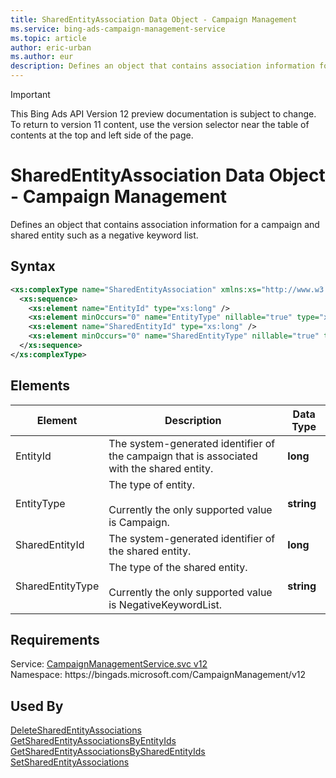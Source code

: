 ```yaml
---
title: SharedEntityAssociation Data Object - Campaign Management
ms.service: bing-ads-campaign-management-service
ms.topic: article
author: eric-urban
ms.author: eur
description: Defines an object that contains association information for a campaign and shared entity such as a negative keyword list.
---
```

> [!IMPORTANT]
> This Bing Ads API Version 12 preview documentation is subject to change. To return to version 11 content, use the version selector near the table of contents at the top and left side of the page.

# SharedEntityAssociation Data Object - Campaign Management
Defines an object that contains association information for a campaign and shared entity such as a negative keyword list.

## Syntax
```xml
<xs:complexType name="SharedEntityAssociation" xmlns:xs="http://www.w3.org/2001/XMLSchema">
  <xs:sequence>
    <xs:element name="EntityId" type="xs:long" />
    <xs:element minOccurs="0" name="EntityType" nillable="true" type="xs:string" />
    <xs:element name="SharedEntityId" type="xs:long" />
    <xs:element minOccurs="0" name="SharedEntityType" nillable="true" type="xs:string" />
  </xs:sequence>
</xs:complexType>
```

## <a name="elements"></a>Elements

|Element|Description|Data Type|
|-----------|---------------|-------------|
|<a name="entityid"></a>EntityId|The system-generated identifier of the campaign that is associated with the shared entity.|**long**|
|<a name="entitytype"></a>EntityType|The type of entity.<br /><br />Currently the only supported value is Campaign.|**string**|
|<a name="sharedentityid"></a>SharedEntityId|The system-generated identifier of the shared entity.|**long**|
|<a name="sharedentitytype"></a>SharedEntityType|The type of the shared entity.<br /><br />Currently the only supported value is NegativeKeywordList.|**string**|

## Requirements
Service: [CampaignManagementService.svc v12](https://campaign.api.bingads.microsoft.com/Api/Advertiser/CampaignManagement/v12/CampaignManagementService.svc)  
Namespace: https\://bingads.microsoft.com/CampaignManagement/v12  

## Used By
[DeleteSharedEntityAssociations](deletesharedentityassociations.md)  
[GetSharedEntityAssociationsByEntityIds](getsharedentityassociationsbyentityids.md)  
[GetSharedEntityAssociationsBySharedEntityIds](getsharedentityassociationsbysharedentityids.md)  
[SetSharedEntityAssociations](setsharedentityassociations.md)  
